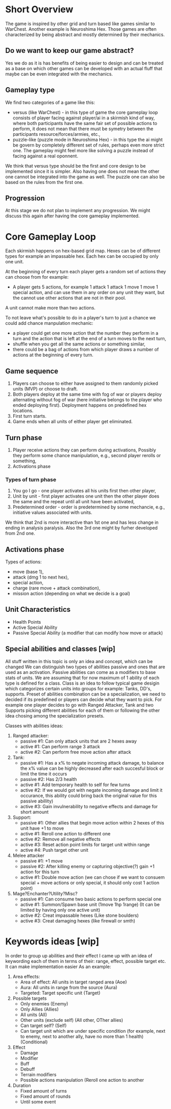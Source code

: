 # Short Overview

The game is inspired by other grid and turn based like games similar
to WarChest. Another example is Neuroshima Hex. Those games are often
characterized by being abstract and mostly determined by
their mechanics.

## Do we want to keep our game abstract?

Yes we do as it is has benefits of being easier to design and
can be treated as a base on which other games can be developed
with an actual fluff that maybe can be even integrated with
the mechanics.

## Gameplay type

We find two categories of a game like this:

- versus (like WarChest) - in this type of game the core gameplay loop consists of player facing against player/ai
  in a skirmish kind of way, where both participants have the same fair set of possible actions to perform,
  it does not mean that there must be symetry between the participants resource/forces/armies, etc.,
- puzzle-like (puzzle mode in Neuroshima Hex) - in this type the ai might be govern by completely different set of
  rules, perhaps even more strict one. The gameplay might feel more like solving a puzzle instead of facing against
  a real oponnent.

We think that versus type should be the first and core design to be implemented since it is simpler. Also having one
does not mean the other one cannot be integrated into the game as well. The puzzle one can also be based on the rules
from the first one.

## Progression

At this stage we do not plan to implement any progression. We might discuss this again after having the core gameplay
implemented.

# Core Gameplay Loop

Each skirmish happens on hex-based grid map. Hexes can be of different types for example an impassable hex.
Each hex can be occupied by only one unit.

At the beginning of every turn each player gets a random set of actions they can choose from for example:
- A player gets 5 actions, for example 1 attack 1 attack 1 move 1 move 1 special action, and can use them
  in any order on any unit they want, but the cannot use other actions that are not in their pool.

A unit cannot make more than two actions.


To not leave what's possible to do in a player's turn to just a chance we could add chance manpulation mechanic:

- a player could get one more action that the number they perform in a turn and the action that is left at the end of a turn moves to the next turn,
- shuffle when you get all the same actions or something similar,
- there could be a bag of actions from which player draws a number of actions at the beginning of every turn.

## Game sequence

1. Players can choose to either have assigned to them randomly picked units (MVP) or choose to draft.
2. Both players deploy at the same time with fog of war or players deploy alternating without fog of war (here initiative belongs to the player who ended deploying first).
   Deployment happens on predefined hex locations.
3. First turn starts.
4. Game ends when all units of either player get eliminated.

## Turn phase

1. Player receive actions they can perform during activations,
   Possibly they perform some chance manipulation, e.g., second player rerolls or something,
2. Activations phase

### Types of turn phase
1. You go I go - one player activates all his units first then other player,
2. Unit by unit - first player activates one unit then the other player does the same and the repeat until all unit have been activated,
3. Predetermined order - order is predetermined by some mechancie, e.g., initiative values associated with units.

We think that 2nd is more interactive than 1st one and has less change in ending in analysis paralysis. Also the 3rd one might
by furher developed from 2nd one.

## Activations phase

Types of actions:
- move (base 1),
- attack (dmg 1 to next hex),
- special action,
- charge (rare move + attack combination),
- mission action (depending on what we decide is a goal)

## Unit Characteristics

- Health Points
- Active Special Ability
- Passive Special Ability (a modifier that can modify how move or attack)

## Special abilities and classes [wip]
All stuff written in this topic is only an idea and concept, which can be changed
We can distinguish two types of abilities passive and ones that are used as an activation. Passive abilities can come as a modifiers to base stats of units. 
We are assuming that for now maximum of 1 ability of each type is defined for a class.
Class is an idea to follow typical game desigin which categorizes certain units into groups for example: Tanks, DD's, supports.
Preset of abilities combination can be a specialization, we need to decided if its predefined or players can decide what they want to pick.
For example one player decides to go with Ranged Attacker, Tank and two Supports picking different abilities for each of them or following the other idea chosing among the specialization presets.

Classes with abilities ideas:
1. Ranged attacker:
   - passive #1: Can only attack units that are 2 hexes away
   - active #1: Can perform range 3 attack
   - active #2: Can perform free move action after attack
2. Tank:
   - passive #1: Has a x% to negate incoming attack damage, to balance the x% value can be highly decreased after each succesful block or limit the time it occurs
   - passive #2: Has 2/3 health
   - active #1: Add temporary health to self for few turns
   - active #2: If we would got with negate incoming damage and limit it occurance, this ability could bring back the original value for this passive abillity)
   - active #3: Gain invulnerability to negative effects and damage for short amount
3. Support:
   - passive #1: Other allies that begin move action within 2 hexes of this unit have +1 to move
   - active #1: Reroll one action to different one
   - active #2: Remove all negative effects
   - active #3: Reset action point limits for target unit within range
   - active #4: Push target other unit
4. Melee attacker
   - passive #1: +1 move
   - passive #2: After killing enemy or capturing objective(?) gain +1 action for this turn
   - active #1: Double move action (we can chose if we want to consuem special + move actions or only special, it should only cost 1 action point)
5. Mage?Enchanter?Utility?Misc?
   - passive #1: Can consume two basic actions to perform special one
   - active #1: Summon/Spawn base unit (1move 1hp 1range) (It can be limited by having only one active unit)
   - active #2: Creat impassable hexes (Like stone boulders)
   - active #3: Creat damaging hexes (like firewall or smth)

# Keywords ideas [wip]

In order to group up abilities and their effect I came up with an idea of keywording each of them in terms of their: range, effect, possible target etc.
It can make implementation easier
As an example:
1. Area effects:
   - Area of effect: All units in target ranged area (Aoe)
   - Aura: All units in range from the source (Aura)
   - Targeted: Target specific unit (Target)
2. Possible targets
   - Only enemies (Enemy)
   - Only Allies (Allies)
   - All units (All)
   - Other units (exclude self) (All other, OTher allies)
   - Can target self? (Self)
   - Can target unit which are under specific condition (for example, next to enemy, next to another ally, have no more than 1 health) (Conditional)
3. Effect
     - Damage
     - Modifier
     - Buff
     - Debuff
     - Terrain modifiers 
     - Possible actions manipulation (Reroll one action to another
4. Duration
     - Fixed amount of turns
     - Fixed amount of rounds
     - Until some event

 
